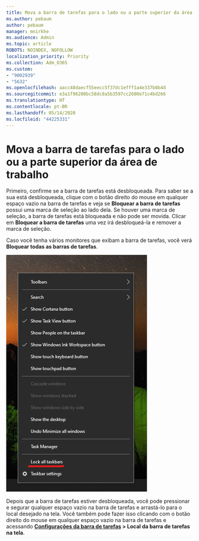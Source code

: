 ```yaml
---
title: Mova a barra de tarefas para o lado ou a parte superior da área de trabalho
ms.author: pebaum
author: pebaum
manager: mnirkhe
ms.audience: Admin
ms.topic: article
ROBOTS: NOINDEX, NOFOLLOW
localization_priority: Priority
ms.collection: Adm_O365
ms.custom:
- "9002939"
- "5632"
ms.openlocfilehash: aacc48daecf55eecc5f37dc1efff1a4e337b8b4d
ms.sourcegitcommit: e3a1f96200bc58dc8a5b3597cc2600e71c4bd266
ms.translationtype: HT
ms.contentlocale: pt-BR
ms.lasthandoff: 05/14/2020
ms.locfileid: "44225331"
---
```

# <a name="move-the-taskbar-to-either-side-or-the-top-of-your-desktop"></a>Mova a barra de tarefas para o lado ou a parte superior da área de trabalho

Primeiro, confirme se a barra de tarefas está desbloqueada. Para saber se a sua está desbloqueada, clique com o botão direito do mouse em qualquer espaço vazio na barra de tarefas e veja se **Bloquear a barra de tarefas** possui uma marca de seleção ao lado dela. Se houver uma marca de seleção, a barra de tarefas está bloqueada e não pode ser movida. Clicar em **Bloquear a barra de tarefas** uma vez irá desbloqueá-la e remover a marca de seleção.

Caso você tenha vários monitores que exibam a barra de tarefas, você verá **Bloquear todas as barras de tarefas**.

![Bloqueie todas as barras de tarefas](media/lock-all-taskbars.png)

Depois que a barra de tarefas estiver desbloqueada, você pode pressionar e segurar qualquer espaço vazio na barra de tarefas e arrastá-lo para o local desejado na tela. Você também pode fazer isso clicando com o botão direito do mouse em qualquer espaço vazio na barra de tarefas e acessando **[Configurações da barra de tarefas](ms-settings:taskbar?activationSource=GetHelp) > Local da barra de tarefas na tela**.

